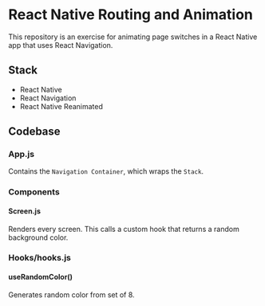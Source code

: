 # React Native Routing and Animation

This repository is an exercise for animating page switches in a React Native app that uses React Navigation.

## Stack
- React Native
- React Navigation
- React Native Reanimated

## Codebase

### App.js

Contains the `Navigation Container`, which wraps the `Stack`.

### Components
 
#### Screen.js

Renders every screen. This calls a custom hook that returns a random background color. 

### Hooks/hooks.js

#### useRandomColor()

Generates random color from set of 8.